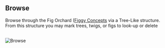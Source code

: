 
## Browse

Browse through the Fig Orchard ([Figgy Concepts](/docs/getting-started/concepts/) via a Tree-Like structure. 
From this structure you may mark trees, twigs, or figs to look-up or delete

<br/>![Browse](/images/gifs/browse.gif)<br/>